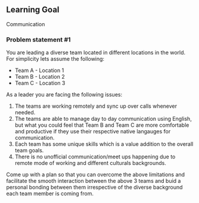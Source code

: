 ## Learning Goal
Communication

### Problem statement #1
You are leading a diverse team located in different locations in the world. For simplicity lets assume the following:
- Team A - Location 1 
- Team B - Location 2
- Team C - Location 3

As a leader you are facing the following issues:
1) The teams are working remotely and sync up over calls whenever needed.
2) The teams are able to manage day to day communication using English, but what you could feel that Team B and Team C are more comfortable and productive if they use their respective native langauges for communication.
3) Each team has some unique skills which is a value addition to the overall team goals.
4) There is no unofficial communication/meet ups happening due to remote mode of working and different culturals backgrounds.

Come up with a plan so that you can overcome the above limitations and facilitate the smooth interaction between the above 3 teams and buid a personal bonding between them irrespective of the diverse background each team member is coming from.
